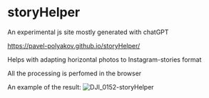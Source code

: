 # storyHelper
An experimental js site mostly generated with chatGPT

https://pavel-polyakov.github.io/storyHelper/

Helps with adapting horizontal photos to Instagram-stories format

All the processing is perfomed in the browser

An example of the result:
![DJI_0152-storyHelper](https://github.com/Pavel-Polyakov/storyHelper/assets/13444888/58ba7ecd-3ab4-4da3-a6fc-65889664f234)
